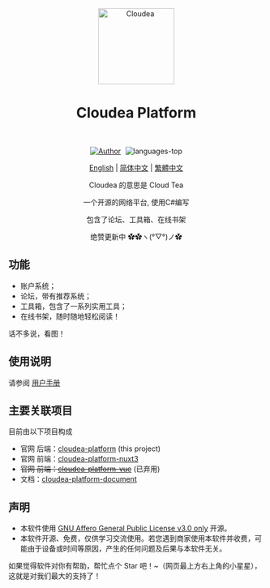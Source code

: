 <div align="center">

 <img src="/logo.svg" alt="Cloudea" width="150" height="150" style="margin:auto">
 
# Cloudea Platform

<br/>
<p align="center">
  <a href="https://github.com/CloudeaSoft" target="_blank" style="display:inline-block">
    <img src="https://img.shields.io/badge/Author-Cloudea-orange" alt="Author" />
  </a>
  <a style="display:inline-block;margin-left:5px;">
    <img src="https://img.shields.io/github/languages/top/CloudeaSoft/cloudea-platform?color=green" alt="languages-top" />
  </a>
</p>

[English](/docs/) | [简体中文](/zh-cn/docs/) | [繁體中文](/zh-tw/docs/)

Cloudea 的意思是 Cloud Tea

一个开源的网络平台, 使用C#编写

包含了论坛、工具箱、在线书架

绝赞更新中 ✿✿ヽ(°▽°)ノ✿

</div>

## 功能
 - 账户系统；
 - 论坛，带有推荐系统；
 - 工具箱，包含了一系列实用工具；
 - 在线书架，随时随地轻松阅读！

话不多说，看图！
<img/>
<img/>

## 使用说明
请参阅 [用户手册](/docs/guide/getting-started)

## 主要关联项目

目前由以下项目构成

- 官网 后端：[cloudea-platform](https://github.com/CloudeaSoft/cloudea-platform) (this project)
- 官网 前端：[cloudea-platform-nuxt3](https://github.com/CloudeaSoft/cloudea-platform-nuxt3)
- ~~官网 前端：[cloudea-platform-vue](https://github.com/CloudeaSoft/cloudea-platform-vue)~~ (已弃用)
- 文档：[cloudea-platform-document](https://github.com/CloudeaSoft/cloudea-platform-document)

## 声明
- 本软件使用 [GNU Affero General Public License v3.0 only](https://spdx.org/licenses/AGPL-3.0-only.html) 开源。
- 本软件开源、免费，仅供学习交流使用。若您遇到商家使用本软件并收费，可能由于设备或时间等原因，产生的任何问题及后果与本软件无关。

如果觉得软件对你有帮助，帮忙点个 Star 吧！~（网页最上方右上角的小星星），这就是对我们最大的支持了！